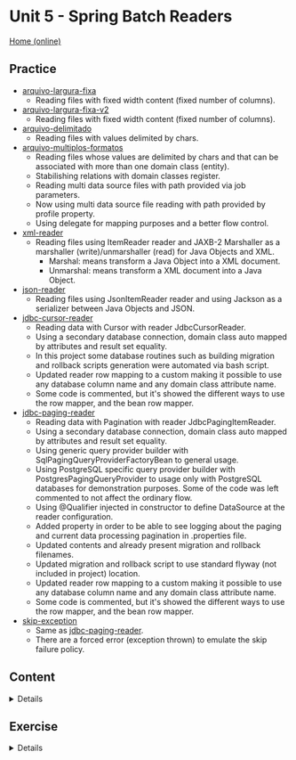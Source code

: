 # Unit 5 - Spring Batch Readers
[Home (online)](https://github.com/rudiantoni/learn-spring-batch)

## Practice
- [arquivo-largura-fixa](practice/arquivo-largura-fixa)
    - Reading files with fixed width content (fixed number of columns).
- [arquivo-largura-fixa-v2](practice/arquivo-largura-fixa-v2)
    - Reading files with fixed width content (fixed number of columns).
- [arquivo-delimitado](practice/arquivo-delimitado)
    - Reading files with values delimited by chars.
- [arquivo-multiplos-formatos](practice/arquivo-multiplos-formatos)
    - Reading files whose values are delimited by chars and that can be associated with more than one domain class (entity).
    - Stabilishing relations with domain classes register.
    - Reading multi data source files with path provided via job parameters.
    - Now using multi data source file reading with path provided by profile property.
    - Using delegate for mapping purposes and a better flow control.
- [xml-reader](practice/xml-reader)
    - Reading files using ItemReader reader and JAXB-2 Marshaller as a marshaller (write)/unmarshaller (read) for Java Objects and XML.
        - Marshal: means transform a Java Object into a XML document.
        - Unmarshal: means transform a XML document into a Java Object.
- [json-reader](practice/json-reader)
    - Reading files using JsonItemReader reader and using Jackson as a serializer between Java Objects and JSON.
- [jdbc-cursor-reader](practice/jdbc-cursor-reader)
    - Reading data with Cursor with reader JdbcCursorReader.
    - Using a secondary database connection, domain class auto mapped by attributes and result set equality.
    - In this project some database routines such as building migration and rollback scripts generation were automated via bash script.
    - Updated reader row mapping to a custom making it possible to use any database column name and any domain class attribute name.
    - Some code is commented, but it's showed the different ways to use the row mapper, and the bean row mapper.
- [jdbc-paging-reader](practice/jdbc-paging-reader)
    - Reading data with Pagination with reader JdbcPagingItemReader.
    - Using a secondary database connection, domain class auto mapped by attributes and result set equality.
    - Using generic query provider builder with SqlPagingQueryProviderFactoryBean to general usage.
    - Using PostgreSQL specific query provider builder with PostgresPagingQueryProvider to usage only with PostgreSQL databases for demonstration purposes. Some of the code was left commented to not affect the ordinary flow.
    - Using @Qualifier injected in constructor to define DataSource at the reader configuration.
    - Added property in order to be able to see logging about the paging and current data processing pagination in .properties file.
    - Updated contents and already present migration and rollback filenames.
    - Updated migration and rollback script to use standard flyway (not included in project) location.
    - Updated reader row mapping to a custom making it possible to use any database column name and any domain class attribute name.
    - Some code is commented, but it's showed the different ways to use the row mapper, and the bean row mapper.
- [skip-exception](practice/skip-exception)
    - Same as [jdbc-paging-reader](practice/jdbc-paging-reader).
    - There are a forced error (exception thrown) to emulate the skip failure policy.

## Content

<details><summary>Details</summary>

- [ArquivoLarguraFixaJob](content/ArquivoLarguraFixaJob)
    - Reading files with fixed width content (fixed number of columns).
- [ArquivoLarguraFixaJob-v2](content/ArquivoLarguraFixaJob-v2)
    - Reading files with fixed width content (fixed number of columns).
- [ArquivoDelimitadoJob](content/ArquivoDelimitadoJob)
    - Reading files with values delimited by chars.
- [ArquivoMultiplosFormatosJob](content/ArquivoMultiplosFormatosJob)
    - Reading files whose values are delimited by chars and that can be associated with more than one domain class (entity).
- [ArquivoMultiplosFormatosJob-v2](content/ArquivoMultiplosFormatosJob-v2)
    - Reading multi data source files with path provided via job parameters.
- [JdbcCursorReaderJob](content/JdbcCursorReaderJob)
    - Reading data from a database with a cursor based JDBC reader.
    - No result set remapping to the domain class.
- [JdbcPagingReaderJob](content/JdbcPagingReaderJob)
    - Reading data from a database with a paging based JDBC reader.
    - No result set remapping to the domain class.
- [SkipExceptionJob](content/SkipExceptionJob)
    - Reading data from a database with a paging based JDBC reader.
    - Result set remapped to the domain class.
    - Usage of skip failure tolerance

</details>

## Exercise

<details><summary>Details</summary>

- [budget-statement-exercise](exercise/T6-budget-statement-Resposta/budget-statement-exercise)
    - Project reading data from multiple files and returning custom objects to the writer with the usage of delegate.

</details>

